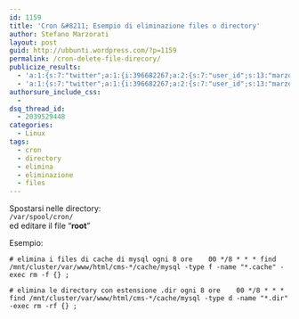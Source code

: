 ```yaml
---
id: 1159
title: 'Cron &#8211; Esempio di eliminazione files o directory'
author: Stefano Marzorati
layout: post
guid: http://ubbunti.wordpress.com/?p=1159
permalink: /cron-delete-file-direcory/
publicize_results:
  - 'a:1:{s:7:"twitter";a:1:{i:396682267;a:2:{s:7:"user_id";s:13:"marzorati_ste";s:7:"post_id";s:18:"187479829019500544";}}}'
  - 'a:1:{s:7:"twitter";a:1:{i:396682267;a:2:{s:7:"user_id";s:13:"marzorati_ste";s:7:"post_id";s:18:"187479829019500544";}}}'
authorsure_include_css:
  - 
dsq_thread_id:
  - 2039529448
categories:
  - Linux
tags:
  - cron
  - directory
  - elimina
  - eliminazione
  - files
---
```

Spostarsi nelle directory:  
`/var/spool/cron/`  
ed editare il file &#8220;**root**&#8221;

Esempio:

`# elimina i files di cache di mysql ogni 8 ore   
00 */8 * * * find /mnt/cluster/var/www/html/cms-*/cache/mysql -type f -name "*.cache" -exec rm -f {} ;`

`# elimina le directory con estensione .dir ogni 8 ore   
00 */8 * * * find /mnt/cluster/var/www/html/cms-*/cache/mysql -type d -name "*.dir" -exec rm -rf {} ;`